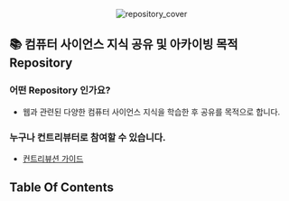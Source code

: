<p align='center'><img  src="https://github.com/study-from-goorm/computer_science/assets/78126381/a4877ca2-8e0c-4bf9-9bbc-1a74c9dfe6db" alt="repository_cover"></p>

## 📚 컴퓨터 사이언스 지식 공유 및 아카이빙 목적 Repository

### 어떤 Repository 인가요?
- 웹과 관련된 다양한 컴퓨터 사이언스 지식을 학습한 후 공유를 목적으로 합니다.

### 누구나 컨트리뷰터로 참여할 수 있습니다.
- [컨트리뷰션 가이드](https://github.com/study-from-goorm/computer_science/wiki/%E2%9C%A8%EC%BB%A8%ED%8A%B8%EB%A6%AC%EB%B7%B0%EC%85%98-%EA%B0%80%EC%9D%B4%EB%93%9C(How-to-Contribute-this-repository%3F))


## Table Of Contents


